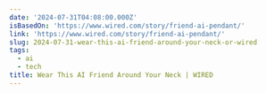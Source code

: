 ```yaml
---
date: '2024-07-31T04:08:00.000Z'
isBasedOn: 'https://www.wired.com/story/friend-ai-pendant/'
link: 'https://www.wired.com/story/friend-ai-pendant/'
slug: 2024-07-31-wear-this-ai-friend-around-your-neck-or-wired
tags:
  - ai
  - tech
title: Wear This AI Friend Around Your Neck | WIRED
---
```

 
